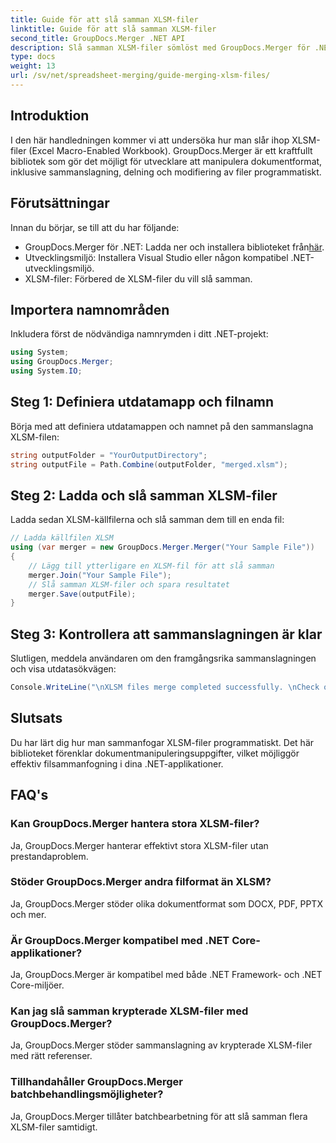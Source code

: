 ```yaml
---
title: Guide för att slå samman XLSM-filer
linktitle: Guide för att slå samman XLSM-filer
second_title: GroupDocs.Merger .NET API
description: Slå samman XLSM-filer sömlöst med GroupDocs.Merger för .NET. Kombinera effektivt Excel-arbetsböcker programmatiskt. Förbättra dina dokumenthanteringsmöjligheter.
type: docs
weight: 13
url: /sv/net/spreadsheet-merging/guide-merging-xlsm-files/
---
```

## Introduktion
I den här handledningen kommer vi att undersöka hur man slår ihop XLSM-filer (Excel Macro-Enabled Workbook). GroupDocs.Merger är ett kraftfullt bibliotek som gör det möjligt för utvecklare att manipulera dokumentformat, inklusive sammanslagning, delning och modifiering av filer programmatiskt.
## Förutsättningar
Innan du börjar, se till att du har följande:
-  GroupDocs.Merger för .NET: Ladda ner och installera biblioteket från[här](https://releases.groupdocs.com/merger/net/).
- Utvecklingsmiljö: Installera Visual Studio eller någon kompatibel .NET-utvecklingsmiljö.
- XLSM-filer: Förbered de XLSM-filer du vill slå samman.

## Importera namnområden
Inkludera först de nödvändiga namnrymden i ditt .NET-projekt:
```csharp
using System; 
using GroupDocs.Merger;
using System.IO;
```
## Steg 1: Definiera utdatamapp och filnamn
Börja med att definiera utdatamappen och namnet på den sammanslagna XLSM-filen:
```csharp
string outputFolder = "YourOutputDirectory";
string outputFile = Path.Combine(outputFolder, "merged.xlsm");
```
## Steg 2: Ladda och slå samman XLSM-filer
Ladda sedan XLSM-källfilerna och slå samman dem till en enda fil:
```csharp
// Ladda källfilen XLSM
using (var merger = new GroupDocs.Merger.Merger("Your Sample File"))
{
    // Lägg till ytterligare en XLSM-fil för att slå samman
    merger.Join("Your Sample File");
    // Slå samman XLSM-filer och spara resultatet
    merger.Save(outputFile);
}
```
## Steg 3: Kontrollera att sammanslagningen är klar
Slutligen, meddela användaren om den framgångsrika sammanslagningen och visa utdatasökvägen:
```csharp
Console.WriteLine("\nXLSM files merge completed successfully. \nCheck output in {0}", outputFolder);
```

## Slutsats
Du har lärt dig hur man sammanfogar XLSM-filer programmatiskt. Det här biblioteket förenklar dokumentmanipuleringsuppgifter, vilket möjliggör effektiv filsammanfogning i dina .NET-applikationer.

## FAQ's
### Kan GroupDocs.Merger hantera stora XLSM-filer?
Ja, GroupDocs.Merger hanterar effektivt stora XLSM-filer utan prestandaproblem.
### Stöder GroupDocs.Merger andra filformat än XLSM?
Ja, GroupDocs.Merger stöder olika dokumentformat som DOCX, PDF, PPTX och mer.
### Är GroupDocs.Merger kompatibel med .NET Core-applikationer?
Ja, GroupDocs.Merger är kompatibel med både .NET Framework- och .NET Core-miljöer.
### Kan jag slå samman krypterade XLSM-filer med GroupDocs.Merger?
Ja, GroupDocs.Merger stöder sammanslagning av krypterade XLSM-filer med rätt referenser.
### Tillhandahåller GroupDocs.Merger batchbehandlingsmöjligheter?
Ja, GroupDocs.Merger tillåter batchbearbetning för att slå samman flera XLSM-filer samtidigt.